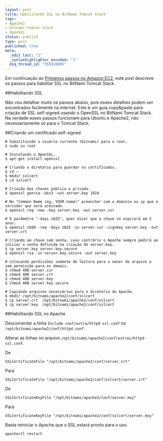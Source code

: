 ```yaml
--- 
layout: post
title: Habilitando SSL no BitNami Tomcat Stack
tags: 
- Apache2
- bitnami-tomcat-stack
- OpenSSL
status: publish
type: post
published: true
meta: 
  _edit_last: "1"
  _syntaxhighlighter_encoded: "1"
  dsq_thread_id: "355916085"
---
```

Em continuação ao [Primeiros passos no Amazon EC2](http://pablocantero.com/blog/2011/07/08/primeiros-passos-no-amazon-ec2/), este post descreve os passos para habilitar SSL no BitNami Tomcat Stack.

<!--more-->

##Habilitando SSL

Não vou detalhar muito os passos abaixo, pois esses detalhes podem ser encontrados facilmente na internet. Este é um guia copy&paste para criação de SSL self-signed usando o OpenSSL no BitNami Tomcat Stack. Na verdade esses passos funcionam para Ubuntu e Apache2, não necessariamente só para o Tomcat Stack.

##Criando um certificado self-signed

    # Substituindo o usuário corrente (bitnami) para o root.
    $ sudo su root
    
    # Instalando o OpenSSL.
    $ apt-get install openssl
    
    # Criando o diretório para guardar os certificados.
    $ cd ~
    $ mkdir sslcert
    $ cd sslcert
    
    # Criação das chaves pública e privada.
    $ openssl genrsa -des3 -out server.key 1024
    
    # No "Common Name (eg, YOUR name)" preencher com o domínio ou ip que o servidor que será acessado.
    $ openssl req -new -key server.key -out server.csr
    
    # O parâmetro "-days 1825", quer dizer que a chave só expirará em 5 anos.
    $ openssl x509 -req -days 1825 -in server.csr -signkey server.key -out server.crt
    
    # Criando um chave sem senha, caso contrário o Apache sempre pedirá ao iniciar a senha definida na criação do server.key.
    $ cp server.key server.key.secure
    $ openssl rsa -in server.key.secure -out server.key
    
    # Colocando permissões somente de leitura para o owner do arquivo e sem permissão para os demais.
    $ chmod 400 server.csr
    $ chmod 400 server.crt
    $ chmod 400 server.key
    $ chmod 400 server.key.secure
    
    # Copiando arquivos necessários para o diretório do Apache.
    $ mkdir /opt/bitnami/apache2/conf/sslcert
    $ cp server.crt  /opt/bitnami/apache2/conf/sslcert
    $ cp server.key  /opt/bitnami/apache2/conf/sslcert

##Habilitando SSL no Apache

Descomentar a linha ```Include conf/extra/httpd-ssl.conf``` no ```/opt/bitnami/apache2/conf/httpd.conf```.

Alterar as linhas no arquivo ```/opt/bitnami/apache2/conf/extras/httpd-ssl.conf```.

De

    SSLCertificateFile "/opt/bitnami/apache2/conf/server.crt"

Para

    SSLCertificateFile "/opt/bitnami/apache2/conf/sslcert/server.crt"

De

    SSLCertificateKeyFile "/opt/bitnami/apache2/conf/server.key"

Para

    SSLCertificateKeyFile "/opt/bitnami/apache2/conf/sslcert/server.key"

Basta reiniciar o Apache que o SSL estará pronto para o uso.

    apachectl restart
